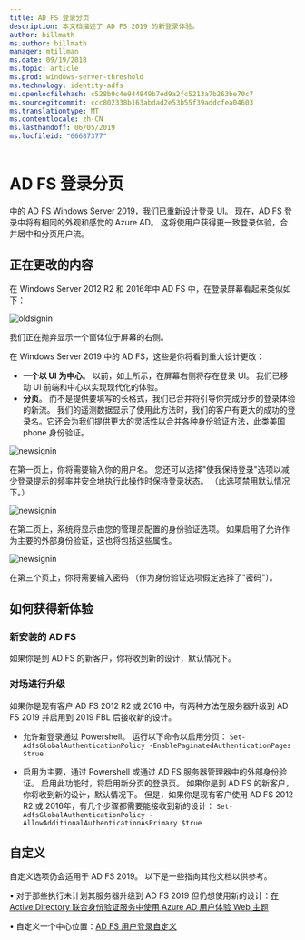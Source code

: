 ```yaml
---
title: AD FS 登录分页
description: 本文档描述了 AD FS 2019 的新登录体验。
author: billmath
ms.author: billmath
manager: mtillman
ms.date: 09/19/2018
ms.topic: article
ms.prod: windows-server-threshold
ms.technology: identity-adfs
ms.openlocfilehash: c528b9c4e944849b7ed9a2fc5213a7b263be70c7
ms.sourcegitcommit: ccc802338b163abdad2e53b55f39addcfea04603
ms.translationtype: MT
ms.contentlocale: zh-CN
ms.lasthandoff: 06/05/2019
ms.locfileid: "66687377"
---
```

# <a name="ad-fs-paginated-sign-in"></a>AD FS 登录分页


中的 AD FS Windows Server 2019，我们已重新设计登录 UI。  现在，AD FS 登录中将有相同的外观和感觉的 Azure AD。  这将使用户获得更一致登录体验，合并居中和分页用户流。

## <a name="whats-changing"></a>正在更改的内容
在 Windows Server 2012 R2 和 2016年中 AD FS 中，在登录屏幕看起来类似如下：

![oldsignin](media/AD-FS-paginated-sign-in/signin1.png)

我们正在抛弃显示一个窗体位于屏幕的右侧。

在 Windows Server 2019 中的 AD FS，这些是你将看到重大设计更改：


- **一个以 UI 为中心**。 以前，如上所示，在屏幕右侧将存在登录 UI。 我们已移动 UI 前端和中心以实现现代化的体验。
- **分页**。 而不是提供要填写的长格式，我们已合并将引导你完成分步的登录体验的新流。 我们的遥测数据显示了使用此方法时，我们的客户有更大的成功的登录名。它还会为我们提供更大的灵活性以合并各种身份验证方法，此类美国 phone 身份验证。

![newsignin](media/AD-FS-paginated-sign-in/signin2.png)

在第一页上，你将需要输入你的用户名。 您还可以选择"使我保持登录"选项以减少登录提示的频率并安全地执行此操作时保持登录状态。 （此选项禁用默认情况下。）

![newsignin](media/AD-FS-paginated-sign-in/signin3.png)

在第二页上，系统将显示由您的管理员配置的身份验证选项。 如果启用了允许作为主要的外部身份验证，这也将包括这些属性。

![newsignin](media/AD-FS-paginated-sign-in/signin4.png)

在第三个页上，你将需要输入密码 （作为身份验证选项假定选择了"密码"）。

## <a name="how-to-get-the-new-experience"></a>如何获得新体验

### <a name="new-installation-of-ad-fs"></a>新安装的 AD FS
如果你是到 AD FS 的新客户，你将收到新的设计，默认情况下。

### <a name="upgrading-a-farm"></a>对场进行升级
如果你是现有客户 AD FS 2012 R2 或 2016 中，有两种方法在服务器升级到 AD FS 2019 并启用到 2019 FBL 后接收新的设计。

- 允许新登录通过 Powershell。 运行以下命令以启用分页： ``Set-AdfsGlobalAuthenticationPolicy -EnablePaginatedAuthenticationPages $true``

 - 启用为主要，通过 Powershell 或通过 AD FS 服务器管理器中的外部身份验证。 启用此功能时，将启用新分页的登录页。
如果你是到 AD FS 的新客户，你将收到新的设计，默认情况下。 但是，如果你是现有客户使用 AD FS 2012 R2 或 2016年，有几个步骤都需要能接收到新的设计： ``Set-AdfsGlobalAuthenticationPolicy -AllowAdditionalAuthenticationAsPrimary $true``

## <a name="customization"></a>自定义
自定义选项仍会适用于 AD FS 2019。
以下是一些指向其他文档以供参考。

• 对于那些执行未计划其服务器升级到 AD FS 2019 但仍想使用新的设计：[在 Active Directory 联合身份验证服务中使用 Azure AD 用户体验 Web 主题](azure-ux-web-theme-in-ad-fs.md)

• 自定义一个中心位置：[AD FS 用户登录自定义](ad-fs-user-sign-in-customization.md)
